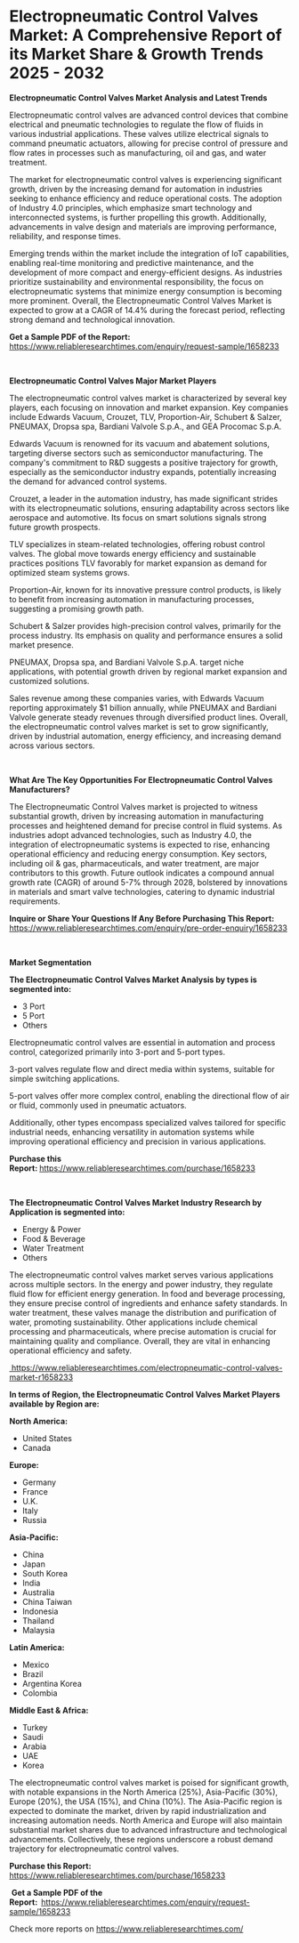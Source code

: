 <p><h1>Electropneumatic Control Valves Market: A Comprehensive Report of its Market Share & Growth Trends 2025 - 2032</h1></p><p><strong>Electropneumatic Control Valves Market Analysis and Latest Trends</strong></p>
<p><p>Electropneumatic control valves are advanced control devices that combine electrical and pneumatic technologies to regulate the flow of fluids in various industrial applications. These valves utilize electrical signals to command pneumatic actuators, allowing for precise control of pressure and flow rates in processes such as manufacturing, oil and gas, and water treatment.</p><p>The market for electropneumatic control valves is experiencing significant growth, driven by the increasing demand for automation in industries seeking to enhance efficiency and reduce operational costs. The adoption of Industry 4.0 principles, which emphasize smart technology and interconnected systems, is further propelling this growth. Additionally, advancements in valve design and materials are improving performance, reliability, and response times.</p><p>Emerging trends within the market include the integration of IoT capabilities, enabling real-time monitoring and predictive maintenance, and the development of more compact and energy-efficient designs. As industries prioritize sustainability and environmental responsibility, the focus on electropneumatic systems that minimize energy consumption is becoming more prominent. Overall, the Electropneumatic Control Valves Market is expected to grow at a CAGR of 14.4% during the forecast period, reflecting strong demand and technological innovation.</p></p>
<p><strong>Get a Sample PDF of the Report:&nbsp;</strong> <a href="https://www.reliableresearchtimes.com/enquiry/request-sample/1658233?utm_campaign=2631&utm_medium=2&utm_source=Github&utm_content=ia&utm_term=23032025&utm_id=electropneumatic-control-valves">https://www.reliableresearchtimes.com/enquiry/request-sample/1658233</a></p>
<p>&nbsp;</p>
<p><strong>Electropneumatic Control Valves Major Market Players</strong></p>
<p><p>The electropneumatic control valves market is characterized by several key players, each focusing on innovation and market expansion. Key companies include Edwards Vacuum, Crouzet, TLV, Proportion-Air, Schubert & Salzer, PNEUMAX, Dropsa spa, Bardiani Valvole S.p.A., and GEA Procomac S.p.A. </p><p>Edwards Vacuum is renowned for its vacuum and abatement solutions, targeting diverse sectors such as semiconductor manufacturing. The company's commitment to R&D suggests a positive trajectory for growth, especially as the semiconductor industry expands, potentially increasing the demand for advanced control systems.</p><p>Crouzet, a leader in the automation industry, has made significant strides with its electropneumatic solutions, ensuring adaptability across sectors like aerospace and automotive. Its focus on smart solutions signals strong future growth prospects.</p><p>TLV specializes in steam-related technologies, offering robust control valves. The global move towards energy efficiency and sustainable practices positions TLV favorably for market expansion as demand for optimized steam systems grows.</p><p>Proportion-Air, known for its innovative pressure control products, is likely to benefit from increasing automation in manufacturing processes, suggesting a promising growth path.</p><p>Schubert & Salzer provides high-precision control valves, primarily for the process industry. Its emphasis on quality and performance ensures a solid market presence.</p><p>PNEUMAX, Dropsa spa, and Bardiani Valvole S.p.A. target niche applications, with potential growth driven by regional market expansion and customized solutions.</p><p>Sales revenue among these companies varies, with Edwards Vacuum reporting approximately $1 billion annually, while PNEUMAX and Bardiani Valvole generate steady revenues through diversified product lines. Overall, the electropneumatic control valves market is set to grow significantly, driven by industrial automation, energy efficiency, and increasing demand across various sectors.</p></p>
<p>&nbsp;</p>
<p><strong>What Are The Key Opportunities For Electropneumatic Control Valves Manufacturers?</strong></p>
<p><p>The Electropneumatic Control Valves market is projected to witness substantial growth, driven by increasing automation in manufacturing processes and heightened demand for precise control in fluid systems. As industries adopt advanced technologies, such as Industry 4.0, the integration of electropneumatic systems is expected to rise, enhancing operational efficiency and reducing energy consumption. Key sectors, including oil & gas, pharmaceuticals, and water treatment, are major contributors to this growth. Future outlook indicates a compound annual growth rate (CAGR) of around 5-7% through 2028, bolstered by innovations in materials and smart valve technologies, catering to dynamic industrial requirements.</p></p>
<p><strong>Inquire or Share Your Questions If Any Before Purchasing This Report:</strong> <a href="https://www.reliableresearchtimes.com/enquiry/pre-order-enquiry/1658233?utm_campaign=2631&utm_medium=2&utm_source=Github&utm_content=ia&utm_term=23032025&utm_id=electropneumatic-control-valves">https://www.reliableresearchtimes.com/enquiry/pre-order-enquiry/1658233</a></p>
<p>&nbsp;</p>
<p><strong>Market Segmentation</strong></p>
<p><strong>The Electropneumatic Control Valves Market Analysis by types is segmented into:</strong></p>
<p><ul><li>3 Port</li><li>5 Port</li><li>Others</li></ul></p>
<p><p>Electropneumatic control valves are essential in automation and process control, categorized primarily into 3-port and 5-port types. </p><p>3-port valves regulate flow and direct media within systems, suitable for simple switching applications. </p><p>5-port valves offer more complex control, enabling the directional flow of air or fluid, commonly used in pneumatic actuators. </p><p>Additionally, other types encompass specialized valves tailored for specific industrial needs, enhancing versatility in automation systems while improving operational efficiency and precision in various applications.</p></p>
<p><strong>Purchase this Report:&nbsp;</strong><a href="https://www.reliableresearchtimes.com/purchase/1658233?utm_campaign=2631&utm_medium=2&utm_source=Github&utm_content=ia&utm_term=23032025&utm_id=electropneumatic-control-valves">https://www.reliableresearchtimes.com/purchase/1658233</a></p>
<p>&nbsp;</p>
<p><strong>The Electropneumatic Control Valves Market Industry Research by Application is segmented into:</strong></p>
<p><ul><li>Energy & Power</li><li>Food & Beverage</li><li>Water Treatment</li><li>Others</li></ul></p>
<p><p>The electropneumatic control valves market serves various applications across multiple sectors. In the energy and power industry, they regulate fluid flow for efficient energy generation. In food and beverage processing, they ensure precise control of ingredients and enhance safety standards. In water treatment, these valves manage the distribution and purification of water, promoting sustainability. Other applications include chemical processing and pharmaceuticals, where precise automation is crucial for maintaining quality and compliance. Overall, they are vital in enhancing operational efficiency and safety.</p></p>
<p><a href="https://www.reliableresearchtimes.com/electropneumatic-control-valves-market-r1658233?utm_campaign=2631&utm_medium=2&utm_source=Github&utm_content=ia&utm_term=23032025&utm_id=electropneumatic-control-valves">&nbsp;https://www.reliableresearchtimes.com/electropneumatic-control-valves-market-r1658233</a></p>
<p><strong>In terms of Region, the Electropneumatic Control Valves Market Players available by Region are:</strong></p>
<p>
    <p> <strong> North America: </strong>
        <ul>
            <li>United States</li>
            <li>Canada</li>
        </ul>
        </p> 
    <p> <strong> Europe: </strong>
        <ul>
            <li>Germany</li>
            <li>France</li>
            <li>U.K.</li>
            <li>Italy</li>
            <li>Russia</li>
        </ul>
        </p> 
    <p> <strong> Asia-Pacific: </strong>
        <ul>
            <li>China</li>
            <li>Japan</li>
            <li>South Korea</li>
            <li>India</li>
            <li>Australia</li>
            <li>China Taiwan</li>
            <li>Indonesia</li>
            <li>Thailand</li>
            <li>Malaysia</li>
        </ul>
        </p> 
    <p> <strong> Latin America: </strong>
        <ul>
            <li>Mexico</li>
            <li>Brazil</li>
            <li>Argentina Korea</li>
            <li>Colombia</li>
        </ul>
        </p> 
    <p> <strong> Middle East & Africa: </strong>
        <ul>
            <li>Turkey</li>
            <li>Saudi</li>
            <li>Arabia</li>
            <li>UAE</li>
            <li>Korea</li>
        </ul>
    </p>
    </p>
<p><p>The electropneumatic control valves market is poised for significant growth, with notable expansions in the North America (25%), Asia-Pacific (30%), Europe (20%), the USA (15%), and China (10%). The Asia-Pacific region is expected to dominate the market, driven by rapid industrialization and increasing automation needs. North America and Europe will also maintain substantial market shares due to advanced infrastructure and technological advancements. Collectively, these regions underscore a robust demand trajectory for electropneumatic control valves.</p></p>
<p><strong>Purchase this Report: </strong><a href="https://www.reliableresearchtimes.com/purchase/1658233?utm_campaign=2631&utm_medium=2&utm_source=Github&utm_content=ia&utm_term=23032025&utm_id=electropneumatic-control-valves">https://www.reliableresearchtimes.com/purchase/1658233</a></p>
<p>&nbsp;<strong>Get a Sample PDF of the Report:&nbsp;&nbsp;</strong><a href="https://www.reliableresearchtimes.com/enquiry/request-sample/1658233?utm_campaign=2631&utm_medium=2&utm_source=Github&utm_content=ia&utm_term=23032025&utm_id=electropneumatic-control-valves">https://www.reliableresearchtimes.com/enquiry/request-sample/1658233</a></p>
<p><strong></strong></p>
<p>Check more reports on <a href="https://www.reliableresearchtimes.com/?utm_campaign=2631&utm_medium=2&utm_source=Github&utm_content=ia&utm_term=23032025&utm_id=electropneumatic-control-valves">https://www.reliableresearchtimes.com/</a></p>